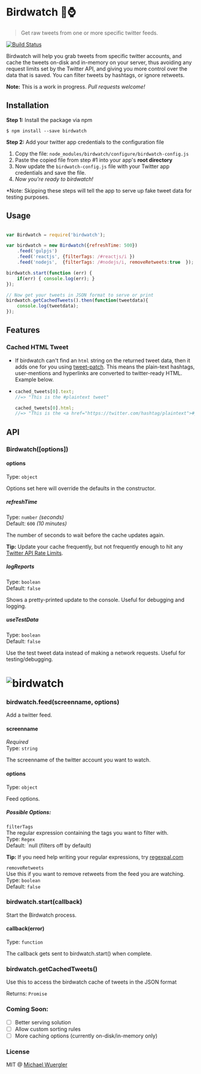 # Birdwatch :baby_chick::watch:

> Get raw tweets from one or more specific twitter feeds.

[![Build Status](https://travis-ci.org/radiovisual/birdwatch.svg?branch=master)](https://travis-ci.org/radiovisual/birdwatch)

Birdwatch will help you grab tweets from specific twitter accounts, and cache the tweets on-disk and in-memory on your server, 
thus avoiding any request limits set by the Twitter API, and giving you more control over the data that is saved.
You can filter tweets by hashtags, or ignore retweets. 

**Note:** This is a work in progress. *Pull requests welcome!*

## Installation

**Step 1:** Install the package via npm
```
$ npm install --save birdwatch
```

**Step 2:** Add your twitter app credentials to the configuration file
  1. Copy the file: `node_modules/birdwatch/configure/birdwatch-config.js`
  2. Paste the copied file from step #1 into your app's **root directory**
  3. Now update the `birdwatch-config.js` file with your Twitter app credentials and save the file.
  4. *Now you're ready to birdwatch!*

*Note: Skipping these steps will tell the app to serve up fake tweet data for testing purposes.

## Usage

```js

var Birdwatch = require('birdwatch');

var birdwatch = new Birdwatch({refreshTime: 500})
    .feed('gulpjs')
    .feed('reactjs', {filterTags: /#reactjs/i })
    .feed('nodejs',  {filterTags: /#nodejs/i, removeRetweets:true  });

birdwatch.start(function (err) {
    if(err) { console.log(err); }
});

// Now get your tweets in JSON format to serve or print
birdwatch.getCachedTweets().then(function(tweetdata){
    console.log(tweetdata);
});

```

## Features

### Cached HTML Tweet
 - If birdwatch can't find an `html` string on the returned tweet data, then it adds one for you using [tweet-patch](https://github.com/radiovisual/tweet-patch). 
   This means the plain-text hashtags, user-mentions and hyperlinks are converted to twitter-ready HTML. Example below.
   
 - ```js
   cached_tweets[0].text;
   //=> "This is the #plaintext tweet"
   
   cached_tweets[0].html;
   //=> "This is the <a href="https://twitter.com/hashtag/plaintext">#plaintext</a> tweet"
   ```
   
## API

### Birdwatch([options])

#### options

Type: `object`

Options set here will override the defaults in the constructor.

##### refreshTime

Type: `number` *(seconds)*<br>
Default: `600` *(10 minutes)*

The number of seconds to wait before the cache updates again.
 
**Tip:** Update your cache frequently, but not frequently enough to hit any [Twitter API Rate Limits](https://dev.twitter.com/rest/public/rate-limits).
  
##### logReports

Type: `boolean`<br>
Default: `false`

Shows a pretty-printed update to the console. Useful for debugging and logging.

##### useTestData

Type: `boolean`<br>
Default: `false`

Use the test tweet data instead of making a network requests. Useful for testing/debugging.

# ![birdwatch](media/screenshot-v.0.0.1.png)

### birdwatch.feed(screenname, options)

Add a twitter feed.

#### screenname

*Required*<br>
Type: `string`

The screenname of the twitter account you want to watch.

#### options

Type: `object`

Feed options.

##### Possible Options:

`filterTags`<br>
  The regular expression containing the tags you want to filter with.<br>
  Type: `Regex`<br>
  Default: `null (filters off by default)
  
  **Tip:** If you need help writing your regular expressions, try [regexpal.com](http://regexpal.com/)
   
`removeRetweets`<br>
  Use this if you want to remove retweets from the feed you are watching.<br>
  Type: `boolean`<br>
  Default: `false`


### birdwatch.start(callback)

Start the Birdwatch process.

#### callback(error)

Type: `function`

The callback gets sent to birdwatch.start() when complete.

### birdwatch.getCachedTweets()

Use this to access the birdwatch cache of tweets in the JSON format

Returns: `Promise`


### Coming Soon:

- [ ] Better serving solution
- [ ] Allow custom sorting rules
- [ ] More caching options (currently on-disk/in-memory only)

### License

MIT @ [Michael Wuergler](http://numetriclabs.com/)

